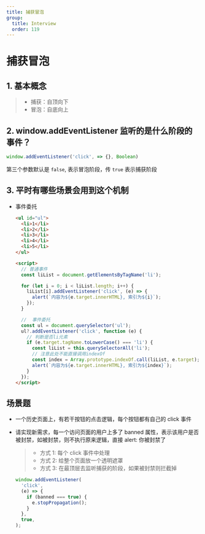 ```yaml
---
title: 捕获冒泡
group:
  title: Interview
  order: 119
---
```


# 捕获冒泡

## 1. 基本概念

> - 捕获：自顶向下
> - 冒泡：自底向上

## 2. window.addEventListener 监听的是什么阶段的事件？

```js
window.addEventListener('click', => {}, Boolean)
```

第三个参数默认是 `false`, 表示冒泡阶段，传 `true` 表示捕获阶段

## 3. 平时有哪些场景会用到这个机制

- 事件委托

  ```html
  <ul id="ul">
    <li>1</li>
    <li>2</li>
    <li>3</li>
    <li>4</li>
    <li>5</li>
  </ul>

  <script>
    // 普通事件
    const liList = document.getElementsByTagName('li');

    for (let i = 0; i < liList.length; i++) {
      liList[i].addEventListener('click', (e) => {
        alert(`内容为${e.target.innerHTML}, 索引为${i}`);
      });
    }

    //  事件委托
    const ul = document.querySelector('ul');
    ul?.addEventListener('click', function (e) {
      // 判断是否li元素
      if (e.target.tagName.toLowerCase() === 'li') {
        const liList = this.querySelectorAll('li');
        // 注意此处不能直接调用indexOf
        const index = Array.prototype.indexOf.call(liList, e.target);
        alert(`内容为${e.target.innerHTML}, 索引为${index}`);
      }
    });
  </script>
  ```

## 场景题

- 一个历史页面上，有若干按钮的点击逻辑，每个按钮都有自己的 click 事件
- 请实现新需求，每一个访问页面的用户上多了 banned 属性，表示该用户是否被封禁，如被封禁，则不执行原来逻辑，直接 alert: 你被封禁了

  > - 方式 1: 每个 click 事件中处理
  > - 方式 2: 给整个页面放一个透明遮罩
  > - 方式 3: 在最顶层去监听捕获的阶段，如果被封禁则拦截掉

  ```js
  window.addEventListener(
    'click',
    (e) => {
      if (banned === true) {
        e.stopPropagation();
      }
    },
    true,
  );
  ```
